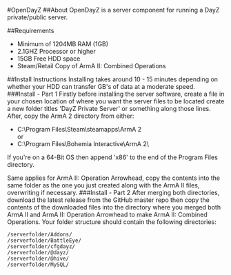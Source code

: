 #OpenDayZ
##About
OpenDayZ is a server component for running a DayZ private/public server.

##Requirements
* Minimum of 1204MB RAM (1GB)
* 2.1GHZ Processor or higher
* 15GB Free HDD space
* Steam/Retail Copy of ArmA II: Combined Operations

##Install Instructions
Installing takes around 10 - 15 minutes depending on whether your HDD can transfer GB's of data at a moderate speed.
###Install - Part 1
Firstly before installing the server software, create a file in your chosen location of where you want the server files to be located create a new folder titles 'DayZ Private Server' or something along those lines. After, copy the ArmA 2 directory from either:

* C:\Program Files\Steam\steamapps\ArmA 2\
  or
* C:\Program Files\Bohemia Interactive\ArmA 2\

If you're on a 64-Bit OS then append 'x86' to the end of the Program Files directory.

Same applies for ArmA II: Operation Arrowhead, copy the contents into the same folder as the one you just created along with the ArmA II files, overwriting if necessary.
###Install - Part 2
After merging both directories, download the latest release from the GitHub master repo then copy the contents of the downloaded files into the directory where you merged both ArmA II and ArmA II: Operation Arrowhead to make ArmA II: Combined Operations. Your folder structure should contain the following directories:

    /serverfolder/Addons/
    /serverfolder/BattleEye/
    /serverfolder/cfgdayz/
    /serverfolder/@dayz/
    /serverfolder/@hive/
    /serverfolder/MySQL/